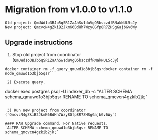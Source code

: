 # Migration from v1.0.0 to v1.1.0
```
Old project: QmUWd1o3BJb5qSR1ZaAhSw1duVgQ5bsczdfRNakNUL5cJy
New project: QmcvcN4gZkiB2JkmK6BdHh7Wzy8Gfp8R7ZHSgGajbGv6Wy
```


## Upgrade instructions
 1) Stop old project from coordinator (`QmUWd1o3BJb5qSR1ZaAhSw1duVgQ5bsczdfRNakNUL5cJy`)
```
docker container rm -f query_qmuwd1o3bjb5qsrdocker container rm -f node_qmuwd1o3bjb5qsr```

 2) Execute query.

```
docker exec postgres psql -U indexer_db -c "ALTER SCHEMA schema_qmuwd1o3bjb5qsr RENAME TO schema_qmcvcn4gzkib2jk;"
```

 3) Run new project from coordinator (`QmcvcN4gZkiB2JkmK6BdHh7Wzy8Gfp8R7ZHSgGajbGv6Wy`)

#### RAW Upgrade command. For Native requests.
`ALTER SCHEMA schema_qmuwd1o3bjb5qsr RENAME TO schema_qmcvcn4gzkib2jk;`
